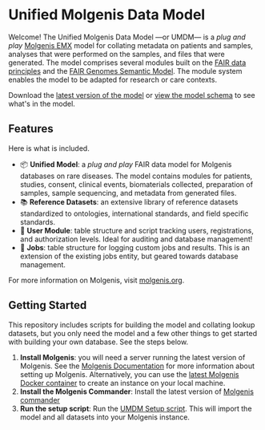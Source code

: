# Unified Molgenis Data Model

Welcome! The Unified Molgenis Data Model &mdash;or UMDM&mdash; is a *plug and play* [Molgenis EMX](https://molgenis.gitbook.io/molgenis/data-management/guide-emx) model for collating metadata on patients and samples, analyses that were performed on the samples, and files that were generated. The model comprises several modules built on the [FAIR data principles](https://www.go-fair.org/fair-principles/) and the [FAIR Genomes Semantic Model](https://github.com/fairgenomes/fairgenomes-semantic-model). The module system enables the model to be adapted for research or care contexts.

Download the [latest version of the model](https://github.com/molgenis/rd-datamodel/blob/main/emx/dist/umdm.xlsx) or [view the model schema](https://github.com/molgenis/rd-datamodel/blob/main/emx/schemas/umdm_schema.md) to see what's in the model.

## Features

Here is what is included.

- :package: **Unified Model**: a *plug and play* FAIR data model for Molgenis databases on rare diseases. The model contains modules for patients, studies, consent, clinical events, biomaterials collected, preparation of samples, sample sequencing, and metadata from generated files.
- :books: **Reference Datasets**: an extensive library of reference datasets standardized to ontologies, international standards, and field specific standards.
- :busts_in_silhouette: **User Module**: table structure and script tracking users, registrations, and authorization levels. Ideal for auditing and database management!
- :wrench: **Jobs**: table structure for logging custom jobs and results. This is an extension of the existing jobs entity, but geared towards database management.

For more information on Molgenis, visit [molgenis.org](https://www.molgenis.org/).

## Getting Started

This repository includes scripts for building the model and collating lookup datasets, but you only need the model and a few other things to get started with building your own database. See the steps below.

1. **Install Molgenis**: you will need a server running the latest version of Molgenis. See the [Molgenis Documentation](https://molgenis.gitbook.io/molgenis/) for more information about setting up Molgenis. Alternatively, you can use the [latest Molgenis Docker container](https://github.com/molgenis/docker) to create an instance on your local machine.
2. **Install the Molgenis Commander**: Install the latest version of [Molgenis commander](https://github.com/molgenis/molgenis-tools-commander)
3. **Run the setup script**: Run the [UMDM Setup script](https://github.com/molgenis/rd-datamodel/blob/main/emx/dist/umdm_setup.sh). This will import the model and all datasets into your Molgenis instance.
